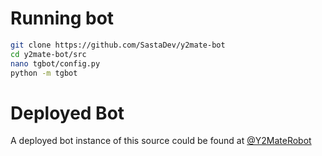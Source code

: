 # Running bot
```sh
git clone https://github.com/SastaDev/y2mate-bot
cd y2mate-bot/src
nano tgbot/config.py
python -m tgbot
```
# Deployed Bot
A deployed bot instance of this source could be found at <a href="https://t.me/Y2MateRobot">@Y2MateRobot</a>
